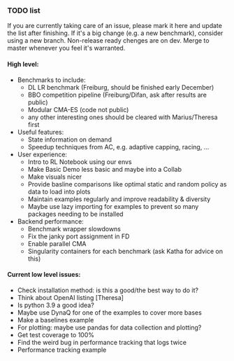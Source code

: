 ### TODO list
If you are currently taking care of an issue, please mark it here and update the list after finishing.
If it's a big change (e.g. a new benchmark), consider using a new branch.
Non-release ready chenges are on dev. Merge to master whenever you feel it's warranted.

#### High level:
* Benchmarks to include:
  - DL LR benchmark (Freiburg, should be finished early December)
  - BBO competition pipeline (Freiburg/Difan, ask after results are public)
  - Modular CMA-ES (code not public)
  - any other interesting ones should be cleared with Marius/Theresa first
* Useful features:
  - State information on demand
  - Speedup techniques from AC, e.g. adaptive capping, racing, ...
* User experience:
  - Intro to RL Notebook using our envs
  - Make Basic Demo less basic and maybe into a Collab
  - Make visuals nicer
  - Provide basline comparisons like optimal static and random policy as data to load into plots
  - Maintain examples regularly and improve readability & diversity
  - Maybe use lazy importing for examples to prevent so many packages needing to be installed
* Backend performance:
  - Benchmark wrapper slowdowns
  - Fix the janky port assignment in FD
  - Enable parallel CMA
  - Singularity containers for each benchmark (ask Katha for advice on this)

#### Current low level issues:
* Check installation method: is this a good/the best way to do it?
* Think about OpenAI listing [Theresa]
* Is python 3.9 a good idea?
* Maybe use DynaQ for one of the examples to cover more bases
* Make a baselines example
* For plotting: maybe use pandas for data collection and plotting?
* Get test coverage to 100%
* Find the weird bug in performance tracking that logs twice
* Performance tracking example

